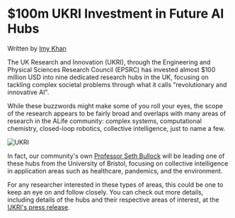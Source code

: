 # $100m UKRI Investment in Future AI Hubs
Written by [Imy Khan](www.imytk.co.uk)

The UK Research and Innovation (UKRI), through the Engineering and Physical Sciences Research Council (EPSRC) has invested almost $100 million USD into nine dedicated research hubs in the UK, focusing on tackling complex societal problems through what it calls "revolutionary and innovative AI".

While these buzzwords might make some of you roll your eyes, the scope of the research appears to be fairly broad and overlaps with many areas of research in the ALife community: complex systems, computational chemistry, closed-loop robotics, collective intelligence, just to name a few. 

![UKRI](https://www.ukri.org/wp-content/uploads/2024/02/UKRI-05022024-GettyImages-1687097892.jpg)

In fact, our community's own [Professor Seth Bullock](https://www.bristol.ac.uk/people/person/Seth-Bullock-c00cea1b-0612-4ce9-988c-bb095ea1e416/) will be leading one of these hubs from the University of Bristol, focusing on collective intelligence in application areas such as healthcare, pandemics, and the environment. 

For any researcher interested in these types of areas, this could be one to keep an eye on and follow closely. You can check out more details, including details of the hubs and their respective areas of interest, at the [UKRI's press release](https://www.ukri.org/news/100m-boost-in-ai-research-will-propel-transformative-innovations/).
